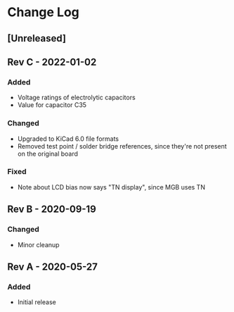 # Change Log

## [Unreleased]

## Rev C - 2022-01-02

### Added

- Voltage ratings of electrolytic capacitors
- Value for capacitor C35

### Changed

- Upgraded to KiCad 6.0 file formats
- Removed test point / solder bridge references, since they're not present on
  the original board

### Fixed

- Note about LCD bias now says "TN display", since MGB uses TN

## Rev B - 2020-09-19

### Changed

- Minor cleanup

## Rev A - 2020-05-27

### Added

- Initial release
